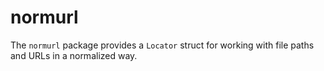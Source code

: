 # normurl

The `normurl` package provides a `Locator` struct for working with file paths and URLs in a normalized way.
